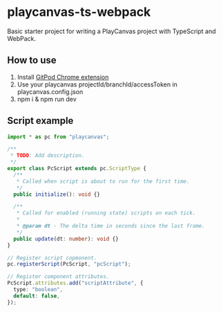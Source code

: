 # playcanvas-ts-webpack

Basic starter project for writing a PlayCanvas project with TypeScript and WebPack.

## How to use

1. Install [GitPod Chrome extension](https://chrome.google.com/webstore/detail/gitpod-always-ready-to-co/dodmmooeoklaejobgleioelladacbeki)
2. Use your playcanvas projectId/branchId/accessToken in playcanvas.config.json
3. npm i & npm run dev

## Script example

```ts
import * as pc from "playcanvas";

/**
 * TODO: Add description.
 */
export class PcScript extends pc.ScriptType {
  /**
   * Called when script is about to run for the first time.
   */
  public initialize(): void {}

  /**
   * Called for enabled (running state) scripts on each tick.
   *
   * @param dt - The delta time in seconds since the last frame.
   */
  public update(dt: number): void {}
}

// Register script copmonent.
pc.registerScript(PcScript, "pcScript");

// Register component attributes.
PcScript.attributes.add("scriptAttribute", {
  type: "boolean",
  default: false,
});
```
